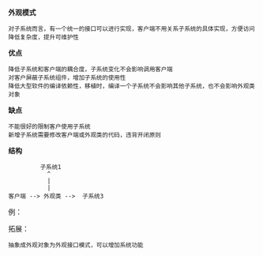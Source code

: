 **外观模式**
       
    对子系统而言，有一个统一的接口可以进行实现，客户端不用关系子系统的具体实现，方便访问
    降低复杂度，提升可维护性
    
**优点**
    
    降低子系统和客户端的耦合度，子系统变化不会影响调用客户端
    对客户屏蔽子系统组件，增加子系统的使用性
    降低大型软件的编译依赖性，移植时，编译一个子系统不会影响其他子系统，也不会影响外观类对象
    
**缺点**

    不能很好的限制客户使用子系统
    新增子系统需要修改客户端或外观类的代码，违背开闭原则

**结构**
    
             子系统1
               ^           
               |           
               |           
    客户端 --> 外观类 -->  子系统3
            
例： 

拓展：
    
    抽象成外观对象为外观接口模式，可以增加系统功能
